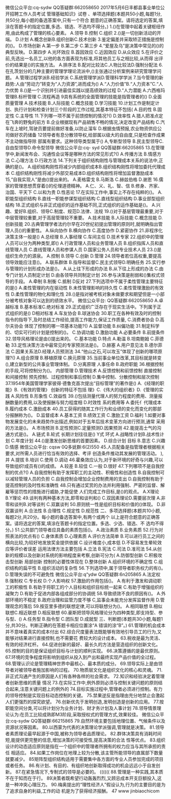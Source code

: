 微信公众平台:cq-sydw
QQ答疑群:662058650
2017年5月6日丰都县事业单位公开招聘工作人员考试
管理基础知识》试卷
、单项选择题(本题共50小题,每题1分,共50分,每小题的备选答案中,只有一个符合
题意的正确答案。请将选定的答案,填涂在答题卡的指定位置,多选、错选、不选均不得分。)
1.()在管理中起着关键枢纽作用,由此构成了管理的核心要素。
A.领导
B.控制
C.组织
2.()是一切创新活动的开端。
D.计划
A.概念创新B.组织创新C.技术创新
3.鉴定偏差并采取矫正措施是控制的()。
D.市场创新
A.第一步
B.第二步
C.第三步
4.“爱屋及乌”是决策中常见的()的典型反映。
D.第四步
A.光环效应
B.首因效应
C.近因效应
D.从众效应
5.在评价之前,先选出一名员工,以他的各方面表现为标准,将其他员工与之相比较,从而得
出评价的结果是()的实施方法。
A.排序法
B.配对比较法C.人物比较法D.强制分配法
6.在孔茨划分的几种主要的管理学理论流派中,()主张通过分析案例来研究管理学问题。
A.管理过程学派B.经验学派
C.系统管理学派D.管理科学学派
7.当今管理的新趋势:人由“劳动力”转变为“人力资源”,进而成为()
A.“人力价值”B.“人力资本”C.“人力优势
8.()是一个识别并引进最佳实践以提高绩效的过程
D.“人力潜能
A.六西格玛管理B.标杆管理
C.流程再造
9具有系统的全面管理的技能是指管理者的()
D.全面质量管理
A.技术技能
B.人际技能
C.概念技能
D.学习技能
10.计划工作是制定计划、执行计划和检查计划三个阶段的工作过程,其基本特征不包括(
A.目的性
B.固定性
C.主导性
11.下列哪一项不属于前馈控制的情况?()
D.效率性
A.猎人把准点定在飞奔的野兔的前方
B.企业根据现有产品销售不畅的情况,决定改变产品结构
C.汽车在上坡时,驾驶员要提前做好准备,以防止溜车
D.根据虫情预报,农业物资供应公司做好农药储备
12领导者有息分散领导权,给部属以级大的自由度,只是检查作成果不主动做指导除
部属有要求。这种领导类型属于()
A,专断型领导
B.民主型领导C.自由型领导D.命令型领导
微信公众平台:cq- syd
QQ答疑群:66205865
13.在管理学中,新闻发布会、沟通性会议等是哪种方法的常见形式?()
A.传播方法
B.情感方法
C.心理方法
D.行政方法
14.下列关于组织结构刚性与管理成本关系的说法中,正确的是()。
A.组织结构刚性将减少内部组织成本B.组织结构刚性将增加委托代理成本
C.组织结构刚性将减少外部交易成本D.组织结构刚性将增加监督激励成本
15,“自我实现人”是由()提出来的。
A.麦格雷戈
B.马斯洛
C.赫兹伯格
D.谢恩
16.儒家的管理思想贯穿着()的伦理道德精神。
A.仁、义、礼、智、信
B.修身、齐家、治国、平天下
C.以和为贵
D.性恶论
17.在实际工作中,事实上不存在纯粹的()。
A.职能型组织结构
B.直线一职能参谋型组织结构
C.直线型组织结构
D.事业部型组织结构
18.正式组织与非正式组织的运作基础不同,正式组织的运作基础是()。
A.兴趣、爱好B.组织、领导C.制度、规范D.法律、法规
19.()对于基层管理最重要,对于中层管理较重要,对于高层管理较不重要。
A.技术技能
B.人际技能
C.概念技能
D.创新技能
20.古典管理学者法约尔早在20世纪初提出管理的原则时,就明确指出管理人员()的重要性。
A.纵向协作
B.横向协作
C.高度协作
D.紧密协作
21.非程序化决策主体一般是()
A.总经理
B.人事经理
C.车间主任
D.技术专家
22.组织中的管理人员可以分为两种类型,即()
A.行政管理人员和业务管理人员
B.组织指挥人员和直线管理人员
C.直线管理人员和参谋人员
D.国家公务人员和专业技术人员
23.()是组织生命力的源泉。
A.控制
B.领导
C.创新
D.管理
24.领导者若位高权重,要提高领导效能应注意()。
A.联系群体
B.指导和监督C.民主式领导D.明确任务
25.实行参与管理的计划形成办法是()。
A.从上往下形成的办法
B.从下往上形成的办法
C.由专门计划人员制定计划
D.由各领导共同制定计划
26.参与决策是削弱和()集权式领导的手段。
A.牵制
B.制衡
C.抵制
D反对
27.下列选项中不属于柔性管理主要特征的是()
A.柔性管理的内在驱动性
B.未性管理影响的持久性
C.柔性管理激励的有效性
D.柔性管理的物化和理化性
28.()是指对被考核对象未做要求和期望但是一小部分被考核对象可以达到的绩效水平。
微信公众平台:
QQ答疑群:662058650
A.卓越标准
B.基本标准C.绝对标准
29.正式组织广泛存在于现实生活中。下列属于正式组织的是()
D相对标准
A.车友协会
B.球迷协会
30.职工在各种有效及时的控制指令的指导下,及时总结工作经验,提高工作能力,保证工作质量,
C.消费者协会
D.高尔夫协会
体现了控制的哪一项基本功能?()
A.监督功能
B.纠偏功能
31.制定科学的、切实可行的计划是控制的()。
C.协调功能
D.激励功能
A.必要条件
B.前提条件
32.领导风格理论是由()提出来的。
C.基本功能
D.特点
A.勒温
B.坦南鲍姆
C.菲德勒
33.定性决策方法中最常见的专家预测法是()。
D.赫塞
A.用户意见法
B.德尔菲法
C.因果关系法D.经理人员预测法
34.“他山之石,可以攻玉”体现了创新的哪项原理?()
A.组合原理
B.移植原理
C.换元原理
35.当前事业单位改革,其目标就是转变(),建立新型的公共事业管理体制。
D.分离原理
人事任命
B.政府职能
36.根据控制的手段,可将控制分为()。
内部管理
D.管理技术
A.反馈控制和前馈控制
直接控制和间接控制
预先控制、过程控制和事后控制
D.集中控制、分散控制和层次控制
37.1954年美国管理学家彼得·德鲁克首次提出“目标管理”的著作是()
A.《经理的职能》B.《有效的管理》
创新的特征不包括
理》C.《伟大的组织者》D.《管理的实践
A.风险性
B.形象性
C.效益性
39.()包括测量代理人的努力程度的费用、测量报酬数量的费用,以及使报酬与努力程度相
D.时效性
系的费用等
A.委托亻代理成本B.履约成本
C.激励成本
40.员工获得的随其工作行为和业绩的变化而变化的那部分报酬称为()。
D.监督成本
A.基本工资
B.绩效工资
C.激励工资
D.福利
1.如要对事物发展变化的未来趋势作出描述,例如对于五年后技术变革方向进行预测,通常
采用的方法是()。
A.市场预测
B.定性预测C.定量预测D.因果预测
42.能提高士气的沟通方式是()。
A.链式
B.轮式
长期计划往往是()
Y式
环式
A.战略性计划B.战术性计划
C.年度计划
44.()是激发创新思维的首要因素。
D.综合计划
目标
B.意志
C.兴趣
D.情感
微信公众平台: cqsw
0Q多妩群:6(2)550
45.人员配备是指管理者根据相关要求,对所需人员进行恰当有效的选择、考评
创造条件推动其发展的管理活动。
),并
A.提拔
B.培训
C.使用
D.调动
46.霍桑效应认为,对于新环境的好奇与兴趣,可以导致组织!成员有()的成绩。
A.较差
B.较佳
C.一般
D.很好
47.下列哪项不是自我控制的优点?()
A.自我控制有助于发挥职工的主动性、积极性和创造性
B.自我控制可以减轻管理人员的负担
C.自我控制会增加企业控制费用的支出
D.自我控制有助于提高控制的及时性和准确性
48.只有通过奖赏的办法并利用强制、严密的监督、解雇等惩罚性的措施进行威胁,才能促使
人们完成工作目标,是()的观点。
A.X理论
B.Y理论
49.谈判有两种基本方法,即零和谈判和()
C.双因素理论D.需要层次理
A.非零和谈判B.对等谈判
C.双赢谈判
50.原则统一性是组织目标和价值的()体现。
D.非双赢谈判
A.合法性
B.合理性
C.规定性
D.规范性
二、多项选择题(本题共10小题,每题2分,共20分。每小题的备选答案中,有两个或两个
以上是符合题意的正确答案。请将选定的答案,填涂在答题卡的指定位置。多选、少选、错选、不
选均不得分。)
51.公共部门领导者应具备的素质包括()。
A.政治素质
B.业务素质
52.行为对照表法的优点有()
C.身体素质
D.心理素质
A.评价方法简单
B.可以进行员工之间的横向比较,为较好地发放奖金提供依据
C.设计难度小,成本低
D.不容易发生晕轮效应等评价者误差
运用法律方法主要包括
A.立法
B.宪法
C.司法
D.准司法
54.从创新的规模以及创新对系统的影响程度来考察,创新可分为(
A.防御型创新
C.积极攻击型创新
局部创新
控制的必要性体现在
D.整体创新
A.组织环境的不确定性
C.组织结构的扁平性
B.组织活动的复杂性
56.下列选项中,属于领导者职务权力的有()。
D.管理失误的不可避免性
微信公众平台:q“ydw
QQ答疑群:6n205865
A.法定权
B.强制权
C.专长权
D.个人影响权
57.激励的作用包括()。
A.有利于激发和调动职工的积极性
B.有助于将职工的个人目标和组织目标统一起来
C.有助于增强组织的凝聚力
D.有助于促进内部各组成部分的协调统
58.导致绩效不良的原因有()。
A.外部环境的不稳定
B.政府治理和监管力度不够
C,监事会未能充分发挥监督作用
D.管理观念的落后
59.按亚里多德的联想定律,可以将联想分为()。
A.相同联想
B.相似联想C.相近联想
D.相反联想
60.豪斯把领导风格理论分为四种类型,即支持型、参与型、()
A.任务型
B.指令型
C.团队型
D.成就型
三、判断题(本题共30小题,每题1分,共30分。判断正确的在答题卡相应位置涂“A
错误的涂“B”。)
61.管理的机会成本并不意味着真实的成本付出
62.综合尺度量表法既能够有效地引导员工的行为,又能够对结果进行直接控制,也不需要花
费较大的设计成本。
63.税收是最为灵活、有效的经济杠杆。
64.促进创新的最好、最长久的方法是营造组织的创新文化。
65.控制的目的是保证组织目标与计划的顺利实现。
66.决策遵循的是最优原则。
67.环境的竞争程度将影响到组织从投入到产出和最终实现产品价值的全过程。
68.管理认识论是管理精神世界中最核心、最本质的成分。
69.领导实际上是由领导者对被领导者施加影响的过程。
70.物质层文化是组织文化的核心和灵魂。
71.非正式沟通产生的原因是人们有各种各样的社会需求。
72.知识和经验决定着管理者创新思维的质量
情况
73.在实际工作中,例外原则必须与控制关键问题的原则结合起来,注意关键问题上的例外的
74.目标实施过程中,管理者必须进行控制。有力的领导控制是实现目标动态控制的关键。
75.禁果逆反是指理由充分地禁止会激起人们更强烈的探究欲望。
76.创新优先于发明创造,发明创造是创新的应用。
77.按职能空间分类,可以将计划分为业务计划、财才务计划及人事计划
78.领导情景理论认为:在员工比较成熟即M3阶段,采取授权式的管理方式,效果较佳。
微信公众平台:cq-sydw
QQ答疑群:66215865
79.自然环境主要包括地理位置、气候条件以及资源状况等因素。
80.以西蒙为代表的决策理论学派强调,管理就是决策。
81.领导者素质理论最早起源于中国,被称为领导者品质理论。
82.群体决策具有消耗时间短,能提供更完整的信息,增加决策的可接受性,提高决策的合法
性等优点。
83.组织设计的动态适应原则是指在一个组织中的管理者所拥有的权力应当与其所承担的责任
相适应。
84.如果工作岗位在地理上较为分散,该主管所能领导的直属部下数量就要减少。
85矩阵型组织结构适用于需要集中各方面的专业人员参加完成的项目或者任务。
86.有计划、有目的、有组织地创新取得成功的机会远远小于自发创新。
87.在紧急情况下,专制式的领导是必要的。
((((((
88.管理是一种实践,其本质不在于知而在于行。
89决策者既希望行动轰轰烈烈,又顾忌成本开支巨额投入,这是一种冲突心理压力。
90.梅奥提出的“理性经济人”假设认为,行为的主要目的是为了追求自身的利益,工作的动
机是为了获得经济报酬。
47
www jinbiaochicom
